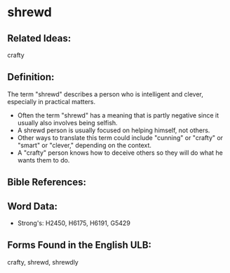 # shrewd

## Related Ideas:

crafty


## Definition:

The term "shrewd" describes a person who is intelligent and clever, especially in practical matters.

* Often the term "shrewd" has a meaning that is partly negative since it usually also involves being selfish.
* A shrewd person is usually focused on helping himself, not others.
* Other ways to translate this term could include "cunning" or "crafty" or "smart" or "clever," depending on the context.
* A "crafty" person knows how to deceive others so they will do what he wants them to do.

## Bible References:

## Word Data:

* Strong's: H2450, H6175, H6191, G5429

## Forms Found in the English ULB:

crafty, shrewd, shrewdly


